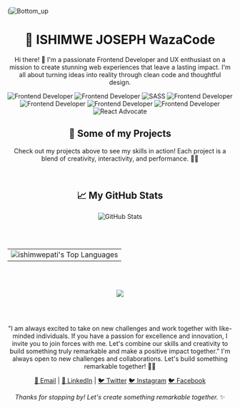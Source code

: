(![Bottom_up](https://github.com/ishimwepati/ishimwepati/assets/14818338/5ed9e440-fce5-475d-9796-8cfdd42a32eb)

<!-- Your Name -->
<h1 align="center">🚀 ISHIMWE JOSEPH WazaCode</h1>

<!-- Introduction -->
<p align="center">
  Hi there! 👋 I'm a passionate Frontend Developer and UX enthusiast on a mission to create stunning web experiences that leave a lasting impact. I'm all about turning ideas into reality through clean code and thoughtful design.
</p>

<!-- Badges -->
<p align="center">
  <img src="https://img.shields.io/badge/HTML-Expert-orange" alt="Frontend Developer">
  <img src="https://img.shields.io/badge/CSS-Expert-blue" alt="Frontend Developer">
  <img src="https://img.shields.io/badge/SASS-Expert-pink" alt="SASS">
  <img src="https://img.shields.io/badge/JavaScript-Guru-yellow" alt="Frontend Developer">
  <img src="https://img.shields.io/badge/WordPress-Contributor-brightgreen" alt="Frontend Developer">
  <img src="https://img.shields.io/badge/Git-Enthusiast-lightgrey" alt="Frontend Developer">
  <img src="https://img.shields.io/badge/HTML-Expert-orange" alt="Frontend Developer">
  <img src="https://img.shields.io/badge/GitHub-Active-blueviolett" alt="React Advocate">
</p>

<!-- Showcase Projects -->
<h2 align="center">🚀 Some of my Projects</h2>

<!-- Project Descriptions -->
<p align="center">
  Check out my projects above to see my skills in action! Each project is a blend of creativity, interactivity, and performance. 🎨💡
</p>

<!-- GitHub Stats -->
<br>
<h2 align="center">📈 My GitHub Stats</h2>

<p align="center">
  <img src="https://github-readme-stats.vercel.app/api?username=ishimwepati&show_icons=true&count_private=true&theme=radical" alt="GitHub Stats">
</p>
<br>
<br>
<!-- Create a table and center it -->
<table align="center">
  <tr>
    <!-- Single column for Top Languages -->
    <td align="center">
      <img src="https://github-readme-stats.vercel.app/api/top-langs/?username=ishimwepati&theme=radical&layout=compact" alt="ishimwepati's Top Languages">
    </td>
  </tr>
</table>
<br>
<br>
<p align="center">
<img align="center" src="https://github-readme-streak-stats.herokuapp.com/?user=ishimwepati"></img>
</p>
<br>
<br>
<p align="center">
  "I am always excited to take on new challenges and work together with like-minded individuals. 
   If you have a passion for excellence and innovation, I invite you to join forces with me. 
  Let's combine our skills and creativity to build something truly remarkable and make a positive impact together."
  I'm always open to new challenges and collaborations. Let's build something remarkable together! 💼🌟
</p>

<p align="center">
  <a href="mailto:wazacode@gmail.com target="_blank" rel="noopener noreferrer">📧 Email</a> |
  <a href="https://www.linkedin.com/in/ishimwe-joseph-patient-0537b4155/" target="_blank" rel="noopener noreferrer">💼 LinkedIn</a> |
  <a href="https://twitter.com/Patientmusafir1" target="_blank" rel="noopener noreferrer">🐦 Twitter</a>
  <a href="https://www.instagram.com/patient_musafiri_papus/" target="_blank" rel="noopener noreferrer">🐦 Instagram</a>
  <a href="https://www.facebook.com/patient.musafiri" target="_blank" rel="noopener noreferrer">🐦 Facebook</a>
</p>

<!-- Footer -->
<p align="center">
  <em>Thanks for stopping by! Let's create something remarkable together.</em> ✨
</p>
